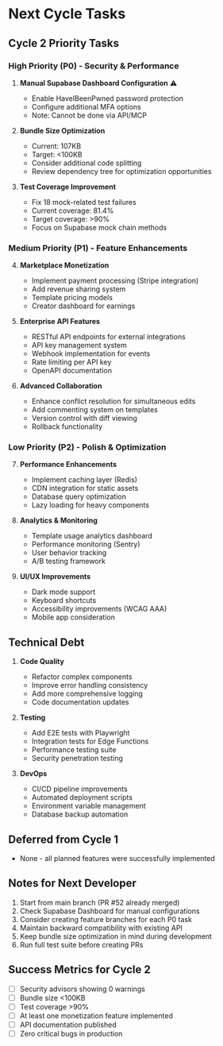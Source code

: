 # Next Cycle Tasks

## Cycle 2 Priority Tasks

### High Priority (P0) - Security & Performance
1. **Manual Supabase Dashboard Configuration** ⚠️
   - Enable HaveIBeenPwned password protection
   - Configure additional MFA options
   - Note: Cannot be done via API/MCP

2. **Bundle Size Optimization**
   - Current: 107KB
   - Target: <100KB
   - Consider additional code splitting
   - Review dependency tree for optimization opportunities

3. **Test Coverage Improvement**
   - Fix 18 mock-related test failures
   - Current coverage: 81.4%
   - Target coverage: >90%
   - Focus on Supabase mock chain methods

### Medium Priority (P1) - Feature Enhancements

4. **Marketplace Monetization**
   - Implement payment processing (Stripe integration)
   - Add revenue sharing system
   - Template pricing models
   - Creator dashboard for earnings

5. **Enterprise API Features**
   - RESTful API endpoints for external integrations
   - API key management system
   - Webhook implementation for events
   - Rate limiting per API key
   - OpenAPI documentation

6. **Advanced Collaboration**
   - Enhance conflict resolution for simultaneous edits
   - Add commenting system on templates
   - Version control with diff viewing
   - Rollback functionality

### Low Priority (P2) - Polish & Optimization

7. **Performance Enhancements**
   - Implement caching layer (Redis)
   - CDN integration for static assets
   - Database query optimization
   - Lazy loading for heavy components

8. **Analytics & Monitoring**
   - Template usage analytics dashboard
   - Performance monitoring (Sentry)
   - User behavior tracking
   - A/B testing framework

9. **UI/UX Improvements**
   - Dark mode support
   - Keyboard shortcuts
   - Accessibility improvements (WCAG AAA)
   - Mobile app consideration

## Technical Debt

1. **Code Quality**
   - Refactor complex components
   - Improve error handling consistency
   - Add more comprehensive logging
   - Code documentation updates

2. **Testing**
   - Add E2E tests with Playwright
   - Integration tests for Edge Functions
   - Performance testing suite
   - Security penetration testing

3. **DevOps**
   - CI/CD pipeline improvements
   - Automated deployment scripts
   - Environment variable management
   - Database backup automation

## Deferred from Cycle 1

- None - all planned features were successfully implemented

## Notes for Next Developer

1. Start from main branch (PR #52 already merged)
2. Check Supabase Dashboard for manual configurations
3. Consider creating feature branches for each P0 task
4. Maintain backward compatibility with existing API
5. Keep bundle size optimization in mind during development
6. Run full test suite before creating PRs

## Success Metrics for Cycle 2

- [ ] Security advisors showing 0 warnings
- [ ] Bundle size <100KB
- [ ] Test coverage >90%
- [ ] At least one monetization feature implemented
- [ ] API documentation published
- [ ] Zero critical bugs in production